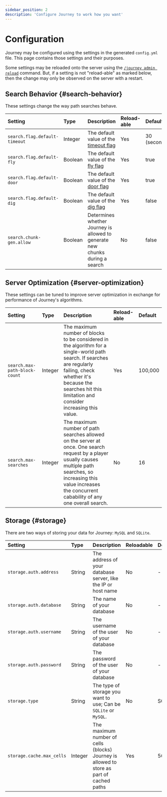 ```yaml
---
sidebar_position: 2
description: 'Configure Journey to work how you want'
---
```


# Configuration

Journey may be configured using the settings in the generated `config.yml` file. This page contains those settings and their purposes.

Some settings may be reloaded onto the server using the [`/journey admin reload`](/docs/commands#journey-admin-reload) command. But, if a setting is not "reload-able" as marked below, then the change may only be observed on the server with a restart.

## Search Behavior {#search-behavior}

These settings change the way path searches behave.

| Setting                       | Type    | Description                                                                  | Reload-able | Default      |
| :---------------------------- | :------ | :--------------------------------------------------------------------------- | :---------- | :----------- |
| `search.flag.default-timeout` | Integer | The default value of the [timeout flag](/docs/commands#timeout-flag)         | Yes         | 30 (seconds) |
| `search.flag.default-fly`     | Boolean | The default value of the [fly flag](/docs/commands#fly-flag)                 | Yes         | true         |
| `search.flag.default-door`    | Boolean | The default value of the [door flag](/docs/commands#door-flag)               | Yes         | true         |
| `search.flag.default-dig`     | Boolean | The default value of the [dig flag](/docs/commands#dig-flag)                 | Yes         | false        |
| `search.chunk-gen.allow`      | Boolean | Determines whether Journey is allowed to generate new chunks during a search | No          | false        |

## Server Optimization {#server-optimization}

These settings can be tuned to improve server optimization in exchange for performance of Journey's algorithms.

| Setting                       | Type    | Description                                                                                                                                                                                                                       | Reload-able | Default |
| :---------------------------- | :------ | :-------------------------------------------------------------------------------------------------------------------------------------------------------------------------------------------------------------------------------- | :---------- | :------ |
| `search.max-path-block-count` | Integer | The maximum number of blocks to be considered in the algorithm for a single-world path search. If searches are regularly failing, check whether it's because the searches hit this limitation and consider increasing this value. | Yes         | 100,000 |
| `search.max-searches`         | Integer | The maximum number of path searches allowed on the server at once. One search request by a player usually causes multiple path searches, so increasing this value increases the concurrent cabability of any one overall search.  | No          | 16      |


## Storage {#storage}

There are two ways of storing your data for Journey: `MySQL` and `SQLite`.

| Setting                   | Type    | Description                                                                              | Reloadable | Default |
| :------------------------ | :------ | :--------------------------------------------------------------------------------------- | :--------- | :------ |
| `storage.auth.address`    | String  | The address of your database server, like the IP or host name                            | No         | -       |
| `storage.auth.database`   | String  | The name of your database                                                                | No         | -       |
| `storage.auth.username`   | String  | The username of the user of your database                                                | No         | -       |
| `storage.auth.password`   | String  | The password of the user of your database                                                | No         | -       |
| `storage.type`            | String  | The type of storage you want to use; Can be `SQLite` or `MySQL`.                         | No         | SQLite  |
| `storage.cache.max_cells` | Integer | The maximum number of cells (blocks) Journey is allowed to store as part of cached paths | Yes        | 500,000 |